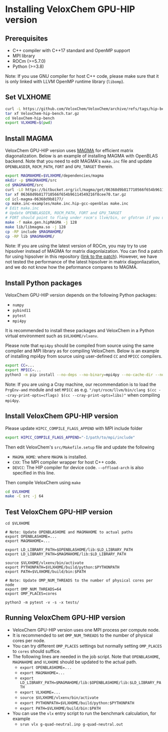 # Installing VeloxChem GPU-HIP version

## Prerequisites

- C++ compiler with C++17 standard and OpenMP support
- MPI library
- ROCm (>=5.7.0)
- Python (>=3.8)

Note: If you use GNU compiler for host C++ code, please make sure that it is only linked with LLVM OpenMP runtime library (`libomp`).

## Set VLXHOME

```bash
curl -L https://github.com/VeloxChem/VeloxChem/archive/refs/tags/hip-bench.tar.gz -o VeloxChem-hip-bench.tar.gz
tar xf VeloxChem-hip-bench.tar.gz
cd VeloxChem-hip-bench
export VLXHOME=$(pwd)
```

## Install MAGMA

VeloxChem GPU-HIP version uses [MAGMA](https://bitbucket.org/icl/magma/downloads/?tab=tags) for efficient matrix diagonalization. 
Below is an example of installing MAGMA with OpenBLAS backend. Note that you need to edit MAGMA's `make.inc` file and update `OPENBLASDIR`, 
`ROCM_PATH`, `FORT` and `GPU_TARGET` therein.

```bash
export MAGMAHOME=$VLXHOME/dependencies/magma
mkdir -p $MAGMAHOME/src
cd $MAGMAHOME/src
curl -LO https://bitbucket.org/icl/magma/get/06368d9b817710566f654b96114549216f8cee70.tar.gz
tar xf 06368d9b817710566f654b96114549216f8cee70.tar.gz
cd icl-magma-06368d9b8177/
cp make.inc-examples/make.inc.hip-gcc-openblas make.inc
# Edit make.inc
# Update OPENBLASDIR, ROCM_PATH, FORT and GPU_TARGET
# FORT should point to flang under rocm's llvm/bin, or gfotran if you use GNU compiler
make -f make.gen.hipMAGMA -j 128
make lib/libmagma.so -j 128
cp -RP include $MAGMAHOME/
cp -RP lib $MAGMAHOME/
```

Note: If you are using the latest version of ROCm, you may try to use hipsolver
instead of MAGMA for matrix diagonlaization. You can find a patch for using
hipsolver in this repository ([link to the patch](vlx-hipsolver.patch)).
However, we have not tested the performance of the latest hipsolver in matrix
diagonliazation, and we do not know how the peformance compares to MAGMA.

## Install Python packages

VeloxChem GPU-HIP version depends on the following Python packages:

- `numpy`
- `pybind11`
- `pytest`
- `mpi4py`

It is recommended to install these packages and VeloxChem in a Python virtual environment such as `$VLXHOME/vlxenv`.

Please note that `mpi4py` should be compiled from source using the same compiler and MPI library as for compiling VeloxChem. Below
is an example of installing mpi4py from source using user-defined `CC` and `MPICC` compilers.

```bash
export CC=...
export MPICC=...
python3 -m pip install --no-deps --no-binary=mpi4py --no-cache-dir --no-cache -v mpi4py
```

Note: If you are using a Cray machine, our recommendation is to load the `PrgEnv-amd` module and set `MPICC` as e.g. `"/opt/rocm/llvm/bin/clang $(cc --cray-print-opts=cflags) $(cc --cray-print-opts=libs)"` when compiling `mpi4py`.

## Install VeloxChem GPU-HIP version

Please update `HIPCC_COMPILE_FLAGS_APPEND` with MPI include folder 

```bash
export HIPCC_COMPILE_FLAGS_APPEND="-I/path/to/mpi/include"
```

Then edit VeloxChem's `src/Makefile.setup` file and update the following

- `MAGMA_HOME`: where `MAGMA` is installed.
- `CXX`: The MPI compiler wrapper for host C++ code.
- `DEVCC`: The HIP compiler for device code. `--offload-arch` is also specified in this line. 

Then compile VeloxChem using `make`

```bash
cd $VLXHOME
make -C src -j 64
```

## Test VeloxChem GPU-HIP version

```
cd $VLXHOME

# Note: Update OPENBLASHOME and MAGMAHOME to actual paths
export OPENBLASHOME=...
export MAGMAHOME=...

export LD_LIBRARY_PATH=$OPENBLASHOME/lib:$LD_LIBRARY_PATH
export LD_LIBRARY_PATH=$MAGMAHOME/lib:$LD_LIBRARY_PATH

source $VLXHOME/vlxenv/bin/activate
export PYTHONPATH=$VLXHOME/build/python:$PYTHONPATH
export PATH=$VLXHOME/build/bin:$PATH

# Note: Update OMP_NUM_THREADS to the number of physical cores per node
export OMP_NUM_THREADS=64
export OMP_PLACES=cores

python3 -m pytest -v -s -x tests/
```

## Running VeloxChem GPU-HIP version

- VeloxChem GPU-HIP version uses one MPI process per compute node.
- It is recommended to set `OMP_NUM_THREADS` to the number of physical cores per node.
- You can try different `OMP_PLACES` settings but normally setting `OMP_PLACES` to `cores` should suffice.
- The following lines are needed in the job script. Note that `OPENBLASHOME`, `MAGMAHOME` and `VLXHOME` should be updated to the actual path.
  - `export OPENBLASHOME=...`
  - `export MAGMAHOME=...`
  - `export LD_LIBRARY_PATH=$MAGMAHOME/lib:$OPENBLASHOME/lib:$LD_LIBRARY_PATH`
  - `export VLXHOME=...`
  - `source $VLXHOME/vlxenv/bin/activate`
  - `export PYTHONPATH=$VLXHOME/build/python:$PYTHONPATH`
  - `export PATH=$VLXHOME/build/bin:$PATH`
- You can use the `vlx` entry script to run the benchmark calculation, for example
  - `srun vlx g-quad-neutral.inp g-quad-neutral.out`
